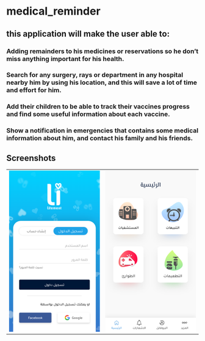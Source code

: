 # medical_reminder

## this application will make the user able to:
### Adding remainders to his medicines or reservations so he don’t miss anything important for his health.
### Search for any surgery, rays or department in any hospital nearby him by using his location, and this will save a lot of time and effort for him.
### Add their children to be able to track their vaccines progress and find some useful information about each vaccine.
### Show a notification in emergencies that contains some medical information about him, and contact his family and his friends.



## Screenshots
<table style={border:"none"}><tr><td><img src="https://github.com/Bfcaiofficial/medical_reminder/blob/master/Design/screens/%D8%AA%D8%B3%D8%AC%D9%8A%D9%84%20%D8%AF%D8%AE%D9%88%D9%84.png" alt="login"/></td><td><img src="https://github.com/Bfcaiofficial/medical_reminder/blob/master/Design/screens/%D8%A7%D9%84%D8%B1%D8%A6%D9%8A%D8%B3%D9%8A%D8%A9.png" alt="Home Page"/></td></tr></table>



